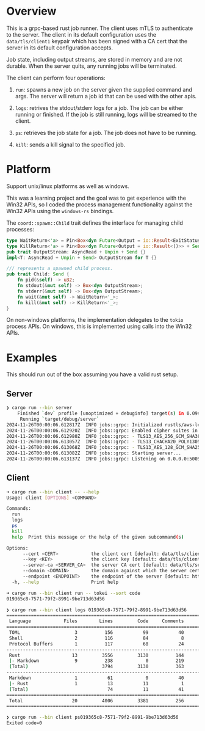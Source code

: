 # Overview

This is a grpc-based rust job runner. The client uses mTLS to authenticate to the server. The
client in its default configuration uses the `data/tls/client1` keypair which has been signed with a
CA cert that the server in its default configuration accepts.

Job state, including output streams, are stored in memory and are not durable. When the server
quits, any running jobs will be terminated.

The client can perform four operations:

1. `run`: spawns a new job on the server given the supplied command and args. The server will return
   a job id that can be used with the other apis.

2. `logs`: retrives the stdout/stderr logs for a job. The job can be either running or finished. If
   the job is still running, logs will be streamed to the client.

3. `ps`: retrieves the job state for a job. The job does not have to be running.

4. `kill`: sends a kill signal to the specified job.


# Platform

Support unix/linux platforms as well as windows.

This was a learning project and the goal was to get experience with the Win32 APIs, so I coded
the process management functionality against the Win32 APIs using the `windows-rs` bindings.

The `coord::spawn::Child` trait defines the interface for managing child processes:

```rust
type WaitReturn<'a> = Pin<Box<dyn Future<Output = io::Result<ExitStatus>> + Send + 'a>>;
type KillReturn<'a> = Pin<Box<dyn Future<Output = io::Result<()>> + Send + 'a>>;
pub trait OutputStream: AsyncRead + Unpin + Send {}
impl<T: AsyncRead + Unpin + Send> OutputStream for T {}

/// represents a spawned child process.
pub trait Child: Send {
    fn pid(&self) -> u32;
    fn stdout(&mut self) -> Box<dyn OutputStream>;
    fn stderr(&mut self) -> Box<dyn OutputStream>;
    fn wait(&mut self) -> WaitReturn<'_>;
    fn kill(&mut self) -> KillReturn<'_>;
}
```

On non-windows platforms, the implementation delegates to the `tokio` process APIs. On windows, this
is implemented using calls into the Win32 APIs.

# Examples

This should run out of the box assuming you have a valid rust setup.

## Server

```sh
❯ cargo run --bin server
    Finished `dev` profile [unoptimized + debuginfo] target(s) in 0.09s
     Running `target/debug/server`
2024-11-26T00:00:06.612817Z  INFO jobs::grpc: Initialized rustls/aws-lc-rs crypto provider.
2024-11-26T00:00:06.612920Z  INFO jobs::grpc: Enabled cipher suites in priority order:
2024-11-26T00:00:06.612980Z  INFO jobs::grpc: - TLS13_AES_256_GCM_SHA384
2024-11-26T00:00:06.613057Z  INFO jobs::grpc: - TLS13_CHACHA20_POLY1305_SHA256
2024-11-26T00:00:06.613068Z  INFO jobs::grpc: - TLS13_AES_128_GCM_SHA256
2024-11-26T00:00:06.613082Z  INFO jobs::grpc: Starting server...
2024-11-26T00:00:06.613137Z  INFO jobs::grpc: Listening on 0.0.0.0:50051
```

## Client

```sh
➜ cargo run --bin client -- --help
Usage: client [OPTIONS] <COMMAND>

Commands:
  run
  logs
  ps
  kill
  help  Print this message or the help of the given subcommand(s)

Options:
      --cert <CERT>            the client cert [default: data/tls/client1.pem]
      --key <KEY>              the client key [default: data/tls/client1.key]
      --server-ca <SERVER_CA>  the server CA cert [default: data/tls/server_ca.pem]
      --domain <DOMAIN>        the domain against which the server cert is verified. defaults to the domain of the endpoint
      --endpoint <ENDPOINT>    the endpoint of the server [default: https://localhost:50051]
  -h, --help                   Print help

➜ cargo run --bin client run -- tokei --sort code
019365c8-7571-79f2-8991-9be713d63d56

❯ cargo run --bin client logs 019365c8-7571-79f2-8991-9be713d63d56
===============================================================================
 Language            Files        Lines         Code     Comments       Blanks
===============================================================================
 TOML                    3          156           99           40           17
 Shell                   2          116           84            8           24
 Protocol Buffers        1          117           68           24           25
-------------------------------------------------------------------------------
 Rust                   13         3556         3130          144          282
 |- Markdown             9          238            0          219           19
 (Total)                           3794         3130          363          301
-------------------------------------------------------------------------------
 Markdown                1           61            0           40           21
 |- Rust                 1           13           11            1            1
 (Total)                             74           11           41           22
===============================================================================
 Total                  20         4006         3381          256          369
===============================================================================

❯ cargo run --bin client ps019365c8-7571-79f2-8991-9be713d63d56
Exited code=0

```

